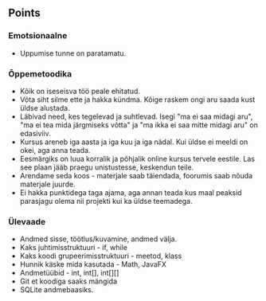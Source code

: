 ## Points

### Emotsionaalne

- Uppumise tunne on paratamatu.

### Õppemetoodika

- Kõik on iseseisva töö peale ehitatud.
- Võta siht silme ette ja hakka kündma. Kõige raskem ongi aru saada kust üldse alustada.
- Läbivad need, kes tegelevad ja suhtlevad. Isegi "ma ei saa midagi aru", "ma ei tea mida järgmiseks võtta" ja "ma ikka ei saa mitte midagi aru" on edasiviiv.
- Kursus areneb iga aasta ja iga kuu ja iga nädal. Kui üldse ei meeldi on okei, aga anna teada.
- Eesmärgiks on luua korralik ja põhjalik online kursus tervele eestile. Las see plaan jääb praegu unistustesse, keskendun teile.
- Arendame seda koos - materjale saab täiendada, foorumis saab nõuda materjale juurde.
- Ei hakka punktidega taga ajama, aga annan teada kus maal peaksid parasjagu olema nii projekti kui ka üldse teemadega.

### Ülevaade

- Andmed sisse, töötlus/kuvamine, andmed välja.
- Kaks juhtimisstruktuuri - if, while
- Kaks koodi grupeerimisstruktuuri - meetod, klass
- Hunnik käske mida kasutada - Math, JavaFX
- Andmetüübid - int, int[], int[][]
- Git et koodiga saaks mängida
- SQLite andmebaasiks.

